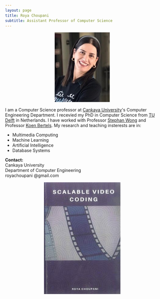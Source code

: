 ```yaml
---
layout: page
title: Roya Choupani
subtitle: Assistant Professor of Computer Science
---
```


<center><img src="/assets/img/roya.jpg"/></center>

I am a Computer Science professor at [Cankaya University](http://www.cankaya.edu.tr/index_en.php)'s Computer Engineering Department. I recevied my PhD in Computer Science from [TU Delft](https://www.tudelft.nl/en/) in Netherlands. I have worked with Professor [Stephan Wong](https://www.tudelft.nl/eemcs/the-faculty/departments/quantum-computer-engineering/computer-engineering/staff/stephan-wong/) and Professor [Koen Bertels](https://www.tudelft.nl/eemcs/the-faculty/departments/quantum-computer-engineering/quantum-computer-architecture-lab/staff/koen-bertels/). My research and teaching insterests are in:

- Multimedia Computing
- Machine Learning
- Artificial Intelligence
- Database Systems

<b>Contact:</b><br/>
Cankaya University<br/>
Department of Computer Engineering<br/>
royachoupani @gmail.com<br/>

<center><img src="/assets/img/book2017.jpg"/></center>



